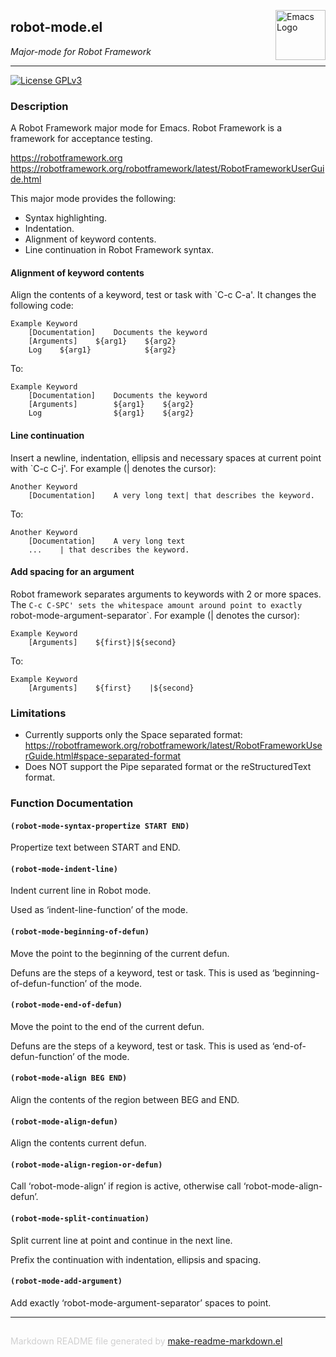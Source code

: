 <a href="https://github.com/kopoli/robot-mode"><img src="https://www.gnu.org/software/emacs/images/emacs.png" alt="Emacs Logo" width="80" height="80" align="right"></a>
## robot-mode.el
*Major-mode for Robot Framework*

---
[![License GPLv3](https://img.shields.io/badge/license-GPL_v3-green.svg)](http://www.gnu.org/licenses/gpl-3.0.html)

### Description

A Robot Framework major mode for Emacs. Robot Framework is a framework for
acceptance testing.

https://robotframework.org
https://robotframework.org/robotframework/latest/RobotFrameworkUserGuide.html

This major mode provides the following:
- Syntax highlighting.
- Indentation.
- Alignment of keyword contents.
- Line continuation in Robot Framework syntax.

#### Alignment of keyword contents

Align the contents of a keyword, test or task with `C-c C-a'. It changes the
following code:

    Example Keyword
        [Documentation]    Documents the keyword
        [Arguments]    ${arg1}    ${arg2}
        Log    ${arg1}            ${arg2}

To:

    Example Keyword
        [Documentation]    Documents the keyword
        [Arguments]        ${arg1}    ${arg2}
        Log                ${arg1}    ${arg2}

#### Line continuation

Insert a newline, indentation, ellipsis and necessary spaces at current
point with `C-c C-j'. For example (| denotes the cursor):

    Another Keyword
        [Documentation]    A very long text| that describes the keyword.

To:

    Another Keyword
        [Documentation]    A very long text
        ...    | that describes the keyword.

#### Add spacing for an argument

Robot framework separates arguments to keywords with 2 or more spaces. The
`C-c C-SPC' sets the whitespace amount around point to exactly
`robot-mode-argument-separator`. For example (| denotes the cursor):

    Example Keyword
        [Arguments]    ${first}|${second}

To:

    Example Keyword
        [Arguments]    ${first}    |${second}

### Limitations

- Currently supports only the Space separated format:
  https://robotframework.org/robotframework/latest/RobotFrameworkUserGuide.html#space-separated-format
- Does NOT support the Pipe separated format or the reStructuredText
  format.

### Function Documentation


#### `(robot-mode-syntax-propertize START END)`

Propertize text between START and END.

#### `(robot-mode-indent-line)`

Indent current line in Robot mode.

Used as ‘indent-line-function’ of the mode.

#### `(robot-mode-beginning-of-defun)`

Move the point to the beginning of the current defun.

Defuns are the steps of a keyword, test or task. This is used as
‘beginning-of-defun-function’ of the mode.

#### `(robot-mode-end-of-defun)`

Move the point to the end of the current defun.

Defuns are the steps of a keyword, test or task. This is used as
‘end-of-defun-function’ of the mode.

#### `(robot-mode-align BEG END)`

Align the contents of the region between BEG and END.

#### `(robot-mode-align-defun)`

Align the contents current defun.

#### `(robot-mode-align-region-or-defun)`

Call ‘robot-mode-align’ if region is active, otherwise call ‘robot-mode-align-defun’.

#### `(robot-mode-split-continuation)`

Split current line at point and continue in the next line.

Prefix the continuation with indentation, ellipsis and spacing.

#### `(robot-mode-add-argument)`

Add exactly ‘robot-mode-argument-separator’ spaces to point.

-----
<div style="padding-top:15px;color: #d0d0d0;">
Markdown README file generated by
<a href="https://github.com/mgalgs/make-readme-markdown">make-readme-markdown.el</a>
</div>
